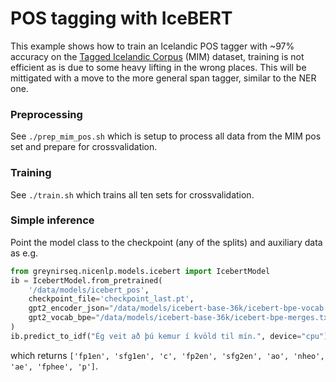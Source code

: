 # POS tagging with IceBERT

This example shows how to train an Icelandic POS tagger with ~97% accuracy on the [Tagged Icelandic Corpus](http://www.malfong.is/index.php?lang=en&pg=mim) (MIM) dataset, training is not efficient as is due to some heavy lifting in the wrong places. This will be mittigated with a move to the more general span tagger, similar to the NER one.

### Preprocessing
See `./prep_mim_pos.sh` which is setup to process all data from the MIM pos set and prepare for crossvalidation.

### Training
See `./train.sh` which trains all ten sets for crossvalidation.

### Simple inference

Point the model class to the checkpoint (any of the splits) and auxiliary data as e.g.

```python
from greynirseq.nicenlp.models.icebert import IcebertModel
ib = IcebertModel.from_pretrained(
    '/data/models/icebert_pos',
    checkpoint_file='checkpoint_last.pt',
    gpt2_encoder_json="/data/models/icebert-base-36k/icebert-bpe-vocab.json",  
    gpt2_vocab_bpe="/data/models/icebert-base-36k/icebert-bpe-merges.txt",
)
ib.predict_to_idf("Ég veit að þú kemur í kvöld til mín.", device="cpu")
```

which returns `['fp1en', 'sfg1en', 'c', 'fp2en', 'sfg2en', 'ao', 'nheo', 'ae', 'fphee', 'p']`.

